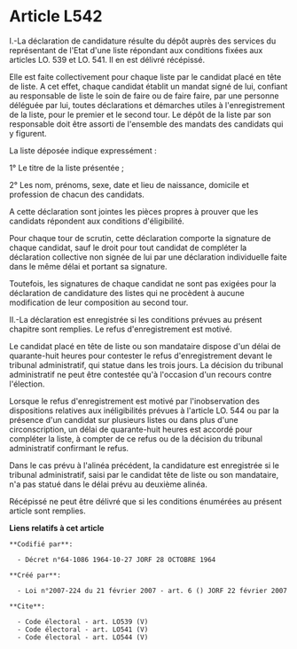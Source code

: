 # Article L542

I.-La déclaration de candidature résulte du dépôt auprès des services du représentant de l'Etat d'une liste répondant aux
conditions fixées aux articles LO. 539 et LO. 541. Il en est délivré récépissé. 

Elle est faite collectivement pour chaque liste par le candidat placé en tête de liste. A cet effet, chaque candidat établit
un mandat signé de lui, confiant au responsable de liste le soin de faire ou de faire faire, par une personne déléguée par
lui, toutes déclarations et démarches utiles à l'enregistrement de la liste, pour le premier et le second tour. Le dépôt de
la liste par son responsable doit être assorti de l'ensemble des mandats des candidats qui y figurent. 

La liste déposée indique expressément : 

1° Le titre de la liste présentée ; 

2° Les nom, prénoms, sexe, date et lieu de naissance, domicile et profession de chacun des candidats. 

A cette déclaration sont jointes les pièces propres à prouver que les candidats répondent aux conditions d'éligibilité. 

Pour chaque tour de scrutin, cette déclaration comporte la signature de chaque candidat, sauf le droit pour tout candidat de
compléter la déclaration collective non signée de lui par une déclaration individuelle faite dans le même délai et portant sa
signature. 

Toutefois, les signatures de chaque candidat ne sont pas exigées pour la déclaration de candidature des listes qui ne
procèdent à aucune modification de leur composition au second tour. 

II.-La déclaration est enregistrée si les conditions prévues au présent chapitre sont remplies. Le refus d'enregistrement est
motivé. 

Le candidat placé en tête de liste ou son mandataire dispose d'un délai de quarante-huit heures pour contester le refus
d'enregistrement devant le tribunal administratif, qui statue dans les trois jours. La décision du tribunal administratif ne
peut être contestée qu'à l'occasion d'un recours contre l'élection. 

Lorsque le refus d'enregistrement est motivé par l'inobservation des dispositions relatives aux inéligibilités prévues à
l'article LO. 544 ou par la présence d'un candidat sur plusieurs listes ou dans plus d'une circonscription, un délai de
quarante-huit heures est accordé pour compléter la liste, à compter de ce refus ou de la décision du tribunal administratif
confirmant le refus. 

Dans le cas prévu à l'alinéa précédent, la candidature est enregistrée si le tribunal administratif, saisi par le candidat
tête de liste ou son mandataire, n'a pas statué dans le délai prévu au deuxième alinéa. 

Récépissé ne peut être délivré que si les conditions énumérées au présent article sont remplies.

**Liens relatifs à cet article**

	**Codifié par**:

	  - Décret n°64-1086 1964-10-27 JORF 28 OCTOBRE 1964

	**Créé par**:

	  - Loi n°2007-224 du 21 février 2007 - art. 6 () JORF 22 février 2007

	**Cite**:

	  - Code électoral - art. LO539 (V)
	  - Code électoral - art. LO541 (V)
	  - Code électoral - art. LO544 (V)
